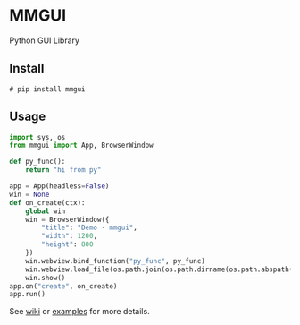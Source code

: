 # MMGUI

Python GUI Library


## Install

```
# pip install mmgui
```

## Usage

```python
import sys, os
from mmgui import App, BrowserWindow

def py_func():
    return "hi from py"

app = App(headless=False)
win = None
def on_create(ctx):
    global win
    win = BrowserWindow({
        "title": "Demo - mmgui",
        "width": 1200,
        "height": 800
    })
    win.webview.bind_function("py_func", py_func)
    win.webview.load_file(os.path.join(os.path.dirname(os.path.abspath(__file__)), "index.html"))
    win.show()
app.on("create", on_create)
app.run()
```

See [wiki](./wiki) or [examples](./tree/master/examples) for more details.



